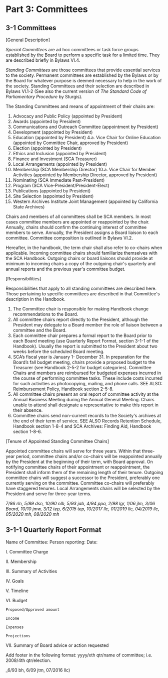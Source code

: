 # Part 3: Committees

## 3-1 Committees

[General Description]

_Special Committees_ are ad hoc committees or task force groups established by the Board to perform a specific task for a limited time. They are described briefly in Bylaws VI.4.

_Standing Committees_ are those committees that provide essential services to the society. Permanent committees are established by the Bylaws or by the Board for whatever purpose is
deemed necessary to help in the work of the society. Standing Committees and their selection are described in Bylaws VI.1-2 (See also the current version of _The Standard Code of Parliamentary Procedure_ by Sturgis).

The Standing Committees and means of appointment of their chairs are:

1. Advocacy and Public Policy (appointed by President)
2. Awards (appointed by President)
3. Communications and Outreach Committee (appointment by President)
4. Development (appointed by President)
5. Education (appointed by President)
    4.a. Vice Chair for Online Education (appointed by Committee Chair, approved by
President)
6. Election (appointed by President)
7. Ethics and Inclusion (appointed by President)
8. Finance and Investment (SCA Treasurer)
9. Local Arrangements (appointed by President)
10. Membership (SCA Membership Director)
    10.a. Vice Chair for Member Activities (appointed by Membership Director, approved
by President)
11. Nominating (SCA Immediate Past-President)
12. Program (SCA Vice-President/President-Elect)
13. Publications (appointed by President)
14. Site Selection (appointed by President)
15. Western Archives Institute Joint Management (appointed by California State Archives)

Chairs and members of all committees shall be SCA members. In most cases committee members
are appointed or reappointed by the chair. Annually, chairs should confirm the continuing
interest of committee members to serve. Annually, the President assigns a Board liaison to each
committee. Committee composition is outlined in Bylaws VI.2.

Hereafter, in the handbook, the term chair shall also refer to co-chairs when applicable. Incoming
committee chairs should familiarize themselves with the SCA Handbook. Outgoing chairs or
board liaisons should provide at minimum to incoming chairs a copy of the outgoing chair's
quarterly and annual reports and the previous year's committee budget.

[Responsibilities]

Responsibilities that apply to all standing committees are described here. Those pertaining to specific committees are described in that Committee's description in the Handbook.

1. The Committee chair is responsible for making Handbook change recommendations to the Board.
2. All committee chairs report directly to the President, although the President may delegate to a Board member the role of liaison between a committee and the Board.
3. Each committee chair prepares a formal report to the Board prior to each Board meeting (use Quarterly Report Format, section 3-1-1 of the Handbook). Usually the report is submitted to the President about two weeks before the scheduled Board meeting.
4. SCA’s fiscal year is January 1- December 31. In preparation for the Board’s fall budget meeting, chairs provide a proposed budget to the Treasurer (see Handbook 2-5-2 for budget categories). Committee Chairs and members are reimbursed for budgeted expenses incurred in the course of performing committee tasks. These include costs incurred for such activities as photocopying, mailing, and phone calls. SEE ALSO: Reimbursement Policy, Handbook section 2-5-8.
5. All committee chairs present an oral report of committee activity at the Annual Business Meeting during the Annual General Meeting. Chairs unable to attend shall designate a representative to make this report in their absence.
6. Committee chairs send non-current records to the Society's archives at the end of their term of service. SEE ALSO Records Retention Schedule, Handbook section 1-8-4 and SCA Archives: Finding Aid, Handbook section 1-8-6.

[Tenure of Appointed Standing Committee Chairs]

Appointed committee chairs will serve for three years. Within that three-year period, committee chairs and/or co-chairs will be reappointed annually by the President at the beginning of their term, with Board approval. On notifying committee chairs of their appointment or reappointment, the President shall inform them of the remaining length of their tenure. Outgoing committee chairs will suggest a successor to the President, preferably one currently serving on the committee. Committee co-chairs will preferably have staggered tenures. Local Arrangements chairs will be selected by the President and serve for three-year terms.

_7/86 rln, 5/89 dsn, 10/90 nlb, 5/93 jab, 4/94 ppa, 2/98 lgr, 1/06 jlm, 3/06 Board, 10/10 jmw, 3/12 tep, 6/2015 tep, 10/2017 llc, 01/2019 llc, 04/2019 llc, 05/2020 mh, 08/2020 mh_

## 3-1-1 Quarterly Report Format

Name of Committee:
Person reporting:
Date: 

I. Committee Charge

II. Membership

III. Summary of Activities

IV. Goals

V. Timeline

VI. Budget

    Proposed/Approved amount

    Income

    Expenses

    Projections

VII. Summary of Board advice or action requested

Add footer in the following format: yyyy/xth qtr/name of committee; i.e. 2008/4th qtr/election.

_6/93 bh, 6/09 jtm, 07/2016 llc)
